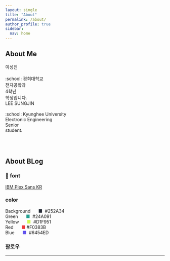 ```yaml
---
layout: single
title: "About"
permalink: /about/
author_profile: true
sidebar:
  nav: home
---
```


## About Me

<div class = "div1" markdown="1">
  이성진<br><br>
  :school: 경희대학교<br>
  전자공학과<br>
  4학년<br>
  학생입니다.
</div>

<div class = "div2" markdown="1">
  LEE SUNGJIN<br><br>
  :school: Kyunghee University<br>
  Electronic Engineering<br>
  Senior<br>
  student.
</div>

<br><br>

## About BLog

### :school: font
[IBM Plex Sans KR](https://fonts.google.com/specimen/IBM+Plex+Sans+KR)

### color
Background&nbsp;
<span class = "box" style="display: inline-block; width: 30px; text-align: right;" markdown = "1">
  <span style="color:#252A34">■</span>
</span>
&nbsp;#252A34<br>
Green&nbsp;
<span class = "box" style="display: inline-block; width: 30px; text-align: right;" markdown = "1">
  <span style="color:#24A091">■</span>
</span>
&nbsp;#24A091<br>
Yellow&nbsp;
<span class = "box" style="display: inline-block; width: 30px; text-align: right;" markdown = "1">
  <span style="color:#D1F951">■</span>
</span>
&nbsp;#D1F951<br>
Red&nbsp;
<span class = "box" style="display: inline-block; width: 30px; text-align: right;" markdown = "1">
  <span style="color:#F0383B">■</span>
</span>
#F0383B<br>
Blue&nbsp;
<span class = "box" style="display: inline-block; width: 30px; text-align: right;" markdown = "1">
  <span style="color:#6454ED">■</span>
</span>
&nbsp;#6454ED<br>

### 팔로우

---